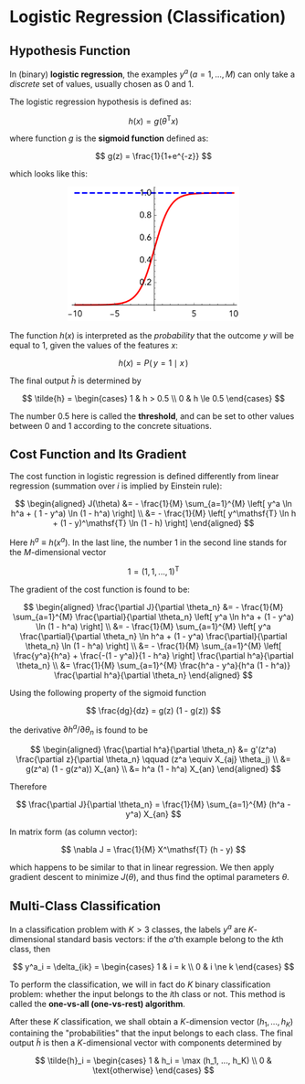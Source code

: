 # Logistic Regression (Classification)

## Hypothesis Function

In (binary) **logistic regression**, the examples $y^a \, (a = 1, ..., M)$ can only take a *discrete* set of values, usually chosen as 0 and 1.

The logistic regression hypothesis is defined as:

$$ h(x) = g(\theta^\mathsf{T} x)$$

where function $g$ is the **sigmoid function** defined as: 

$$
g(z) = \frac{1}{1+e^{-z}}
$$

which looks like this:

<center>
<img src="Figures/sigmoid.svg" alt="sigmoid function" width="300px">
</center>

The function $h(x)$ is interpreted as the *probability* that the outcome $y$ will be equal to 1, given the values of the features $x$:

$$
h(x) = P(\, y = 1 \mid x \,)
$$

The final output $\bar{h}$ is determined by

$$
\tilde{h} = \begin{cases}
    1 & h > 0.5 \\
    0 & h \le 0.5
\end{cases}
$$

The number 0.5 here is called the **threshold**, and can be set to other values between 0 and 1 according to the concrete situations.

## Cost Function and Its Gradient 

The cost function in logistic regression is defined differently from linear regression (summation over $i$ is implied by Einstein rule):

$$
\begin{aligned}
    J(\theta) 
    &= - \frac{1}{M} \sum_{a=1}^{M} \left[
        y^a \ln h^a
        + ( 1 - y^a) \ln (1 - h^a) 
    \right]
    \\
    &= - \frac{1}{M} \left[
        y^\mathsf{T} \ln h 
        + (1 - y)^\mathsf{T} \ln (1 - h)
    \right]
\end{aligned}
$$

Here $h^a \equiv h(x^a)$. In the last line, the number 1 in the second line stands for the $M$-dimensional vector

$$
1 = (1, 1, ..., 1)^\mathsf{T}
$$

The gradient of the cost function is found to be:

$$ 
\begin{aligned}
    \frac{\partial J}{\partial \theta_n} 
    &= - \frac{1}{M} \sum_{a=1}^{M}
    \frac{\partial}{\partial \theta_n} \left[
        y^a \ln h^a
        + (1 - y^a) \ln (1 - h^a) 
    \right]
    \\
    &= - \frac{1}{M} \sum_{a=1}^{M} \left[
        y^a \frac{\partial}{\partial \theta_n} 
        \ln h^a
        + (1 - y^a) \frac{\partial}{\partial \theta_n} 
        \ln (1 - h^a) 
    \right]
    \\
    &= - \frac{1}{M} \sum_{a=1}^{M} \left[
        \frac{y^a}{h^a}
        + \frac{-(1 - y^a)}{1 - h^a}
    \right] \frac{\partial h^a}{\partial \theta_n} 
    \\
    &= \frac{1}{M} \sum_{a=1}^{M} 
    \frac{h^a - y^a}{h^a (1 - h^a)}
    \frac{\partial h^a}{\partial \theta_n} 
\end{aligned}
$$

Using the following property of the sigmoid function

$$
\frac{dg}{dz} = g(z) (1 - g(z))
$$

the derivative $\partial h^a / \partial \theta_n$ is found to be

$$
\begin{aligned}
    \frac{\partial h^a}{\partial \theta_n} 
    &= g'(z^a)
    \frac{\partial z}{\partial \theta_n} 
    \qquad (z^a \equiv X_{aj} \theta_j)
    \\
    &= g(z^a) (1 - g(z^a)) X_{an}
    \\
    &= h^a (1 - h^a) X_{an}
\end{aligned}
$$

Therefore

$$
\frac{\partial J}{\partial \theta_n} 
= \frac{1}{M} \sum_{a=1}^{M} 
(h^a - y^a) X_{an}
$$

In matrix form (as column vector):

$$
\nabla J = \frac{1}{M} X^\mathsf{T} (h - y)
$$

which happens to be similar to that in linear regression. We then apply gradient descent to minimize $J(\theta)$, and thus find the optimal parameters $\theta$.

## Multi-Class Classification

In a classification problem with $K > 3$ classes, the labels $y^a$ are $K$-dimensional standard basis vectors: if the $a$'th example belong to the $k$th class, then

$$
y^a_i = \delta_{ik} = \begin{cases}
    1 & i = k \\
    0 & i \ne k
\end{cases}
$$

To perform the classification, we will in fact do $K$ binary classification problem: whether the input belongs to the $i$th class or not. This method is called the **one-vs-all (one-vs-rest) algorithm**.

After these $K$ classification, we shall obtain a $K$-dimension vector $(h_1, ..., h_K)$ containing the "probabilities" that the input belongs to each class. The final output $\tilde{h}$ is then a $K$-dimensional vector with components determined by

$$
\tilde{h}_i = \begin{cases}
    1 & h_i = \max (h_1, ..., h_K) \\
    0 & \text{otherwise}
\end{cases}
$$
